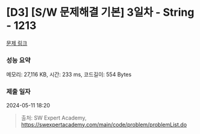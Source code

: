 # [D3] [S/W 문제해결 기본] 3일차 - String - 1213 

[문제 링크](https://swexpertacademy.com/main/code/problem/problemDetail.do?contestProbId=AV14P0c6AAUCFAYi) 

### 성능 요약

메모리: 27,116 KB, 시간: 233 ms, 코드길이: 554 Bytes

### 제출 일자

2024-05-11 18:20



> 출처: SW Expert Academy, https://swexpertacademy.com/main/code/problem/problemList.do